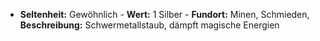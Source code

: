 - **Seltenheit:** Gewöhnlich - **Wert:** 1 Silber - **Fundort:** Minen, Schmieden, **Beschreibung:** Schwermetallstaub, dämpft magische Energien